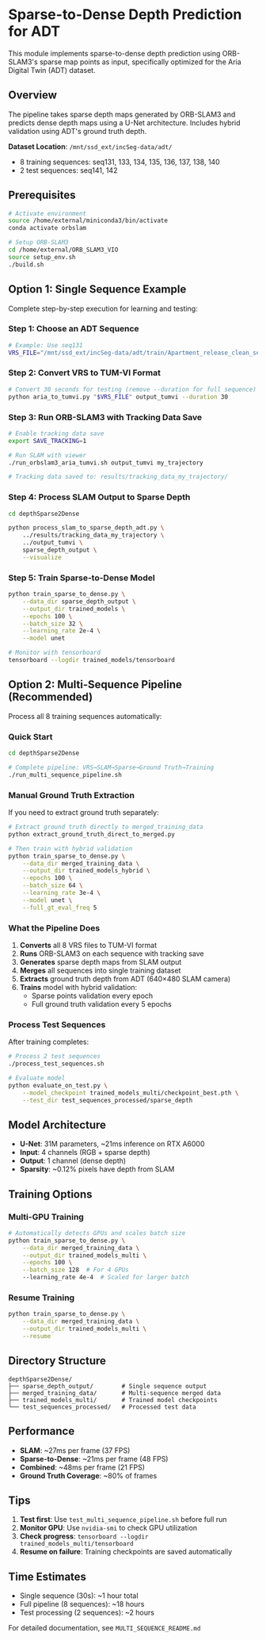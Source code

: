 # Sparse-to-Dense Depth Prediction for ADT

This module implements sparse-to-dense depth prediction using ORB-SLAM3's sparse map points as input, specifically optimized for the Aria Digital Twin (ADT) dataset.

## Overview

The pipeline takes sparse depth maps generated by ORB-SLAM3 and predicts dense depth maps using a U-Net architecture. Includes hybrid validation using ADT's ground truth depth.

**Dataset Location**: `/mnt/ssd_ext/incSeg-data/adt/`
- 8 training sequences: seq131, 133, 134, 135, 136, 137, 138, 140
- 2 test sequences: seq141, 142

## Prerequisites

```bash
# Activate environment
source /home/external/miniconda3/bin/activate
conda activate orbslam

# Setup ORB-SLAM3
cd /home/external/ORB_SLAM3_VIO
source setup_env.sh
./build.sh
```

## Option 1: Single Sequence Example

Complete step-by-step execution for learning and testing:

### Step 1: Choose an ADT Sequence
```bash
# Example: Use seq131
VRS_FILE="/mnt/ssd_ext/incSeg-data/adt/train/Apartment_release_clean_seq131_M1292/ADT_Apartment_release_clean_seq131_M1292_main_recording.vrs"
```

### Step 2: Convert VRS to TUM-VI Format
```bash
# Convert 30 seconds for testing (remove --duration for full sequence)
python aria_to_tumvi.py "$VRS_FILE" output_tumvi --duration 30
```

### Step 3: Run ORB-SLAM3 with Tracking Data Save
```bash
# Enable tracking data save
export SAVE_TRACKING=1

# Run SLAM with viewer
./run_orbslam3_aria_tumvi.sh output_tumvi my_trajectory

# Tracking data saved to: results/tracking_data_my_trajectory/
```

### Step 4: Process SLAM Output to Sparse Depth
```bash
cd depthSparse2Dense

python process_slam_to_sparse_depth_adt.py \
    ../results/tracking_data_my_trajectory \
    ../output_tumvi \
    sparse_depth_output \
    --visualize
```

### Step 5: Train Sparse-to-Dense Model
```bash
python train_sparse_to_dense.py \
    --data_dir sparse_depth_output \
    --output_dir trained_models \
    --epochs 100 \
    --batch_size 32 \
    --learning_rate 2e-4 \
    --model unet

# Monitor with tensorboard
tensorboard --logdir trained_models/tensorboard
```

## Option 2: Multi-Sequence Pipeline (Recommended)

Process all 8 training sequences automatically:

### Quick Start
```bash
cd depthSparse2Dense

# Complete pipeline: VRS→SLAM→Sparse→Ground Truth→Training
./run_multi_sequence_pipeline.sh
```

### Manual Ground Truth Extraction
If you need to extract ground truth separately:
```bash
# Extract ground truth directly to merged_training_data
python extract_ground_truth_direct_to_merged.py

# Then train with hybrid validation
python train_sparse_to_dense.py \
    --data_dir merged_training_data \
    --output_dir trained_models_hybrid \
    --epochs 100 \
    --batch_size 64 \
    --learning_rate 3e-4 \
    --model unet \
    --full_gt_eval_freq 5
```

### What the Pipeline Does

1. **Converts** all 8 VRS files to TUM-VI format
2. **Runs** ORB-SLAM3 on each sequence with tracking save
3. **Generates** sparse depth maps from SLAM output  
4. **Merges** all sequences into single training dataset
5. **Extracts** ground truth depth from ADT (640×480 SLAM camera)
6. **Trains** model with hybrid validation:
   - Sparse points validation every epoch
   - Full ground truth validation every 5 epochs

### Process Test Sequences

After training completes:
```bash
# Process 2 test sequences
./process_test_sequences.sh

# Evaluate model
python evaluate_on_test.py \
    --model_checkpoint trained_models_multi/checkpoint_best.pth \
    --test_dir test_sequences_processed/sparse_depth
```

## Model Architecture

- **U-Net**: 31M parameters, ~21ms inference on RTX A6000
- **Input**: 4 channels (RGB + sparse depth)
- **Output**: 1 channel (dense depth)
- **Sparsity**: ~0.12% pixels have depth from SLAM

## Training Options

### Multi-GPU Training
```bash
# Automatically detects GPUs and scales batch size
python train_sparse_to_dense.py \
    --data_dir merged_training_data \
    --output_dir trained_models_multi \
    --epochs 100 \
    --batch_size 128  # For 4 GPUs
    --learning_rate 4e-4  # Scaled for larger batch
```

### Resume Training
```bash
python train_sparse_to_dense.py \
    --data_dir merged_training_data \
    --output_dir trained_models_multi \
    --resume
```

## Directory Structure

```
depthSparse2Dense/
├── sparse_depth_output/        # Single sequence output
├── merged_training_data/       # Multi-sequence merged data
├── trained_models_multi/       # Trained model checkpoints
└── test_sequences_processed/   # Processed test data
```

## Performance

- **SLAM**: ~27ms per frame (37 FPS)
- **Sparse-to-Dense**: ~21ms per frame (48 FPS)
- **Combined**: ~48ms per frame (21 FPS)
- **Ground Truth Coverage**: ~80% of frames

## Tips

1. **Test first**: Use `test_multi_sequence_pipeline.sh` before full run
2. **Monitor GPU**: Use `nvidia-smi` to check GPU utilization
3. **Check progress**: `tensorboard --logdir trained_models_multi/tensorboard`
4. **Resume on failure**: Training checkpoints are saved automatically

## Time Estimates

- Single sequence (30s): ~1 hour total
- Full pipeline (8 sequences): ~18 hours
- Test processing (2 sequences): ~2 hours

For detailed documentation, see `MULTI_SEQUENCE_README.md`